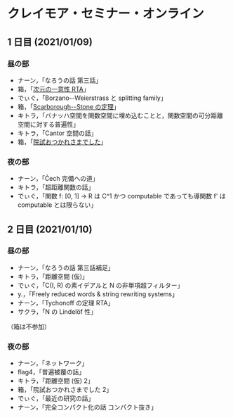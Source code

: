# クレイモア・セミナー・オンライン

## 1 日目 (2021/01/09)

### 昼の部

* ナーン，「なろうの話 第三話」
* 箱，「[次元の一意性 RTA](./ac96e9de44ef.pdf)」
* でぃぐ，「Borzano--Weierstrass と splitting family」
* 箱，「[Scarborough--Stone の定理](./40382aa63149.pdf)」
* キトラ，「バナッハ空間を関数空間に埋め込むことと，関数空間の可分距離空間に対する普遍性」
* キトラ，「Cantor 空間の話」
* 箱，「[院試おつかれさまでした](./543cf4259900.pdf)」

### 夜の部

* ナーン，「Čech 完備への道」
* キトラ，「超距離関数の話」
* でぃぐ，「関数 f: [0, 1] → R は C^1 かつ computable であっても導関数 f' は computable とは限らない」

## 2 日目 (2021/01/10)

### 昼の部

* ナーン，「なろうの話 第三話補足」
* キトラ，「距離空間 (仮)」
* でぃぐ，「C(I, R) の素イデアルと N の非単項超フィルター」
* y.，「Freely reduced words & string rewriting systems」
* ナーン，「Tychonoff の定理 RTA」
* サクラ，「N の Lindelöf 性」

（箱は不参加）

### 夜の部

* ナーン，「ネットワーク」
* flag4，「普遍被覆の話」
* キトラ，「距離空間 (仮) 2」
* 箱，「院試おつかれさまでした 2」
* でぃぐ，「最近の研究の話」
* ナーン，「完全コンパクト化の話 コンパクト抜き」
